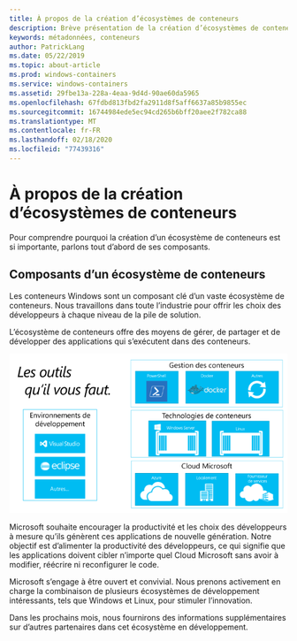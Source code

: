 ```yaml
---
title: À propos de la création d’écosystèmes de conteneurs
description: Brève présentation de la création d’écosystèmes de conteneurs.
keywords: métadonnées, conteneurs
author: PatrickLang
ms.date: 05/22/2019
ms.topic: about-article
ms.prod: windows-containers
ms.service: windows-containers
ms.assetid: 29fbe13a-228a-4eaa-9d4d-90ae60da5965
ms.openlocfilehash: 67fdbd813fbd2fa2911d8f5aff6637a85b9855ec
ms.sourcegitcommit: 16744984ede5ec94cd265b6bff20aee2f782ca88
ms.translationtype: MT
ms.contentlocale: fr-FR
ms.lasthandoff: 02/18/2020
ms.locfileid: "77439316"
---
```

# <a name="about-building-container-ecosystems"></a>À propos de la création d’écosystèmes de conteneurs

Pour comprendre pourquoi la création d’un écosystème de conteneurs est si importante, parlons tout d’abord de ses composants.

## <a name="components-of-a-container-ecosystem"></a>Composants d’un écosystème de conteneurs

Les conteneurs Windows sont un composant clé d’un vaste écosystème de conteneurs. Nous travaillons dans toute l’industrie pour offrir les choix des développeurs à chaque niveau de la pile de solution.

L’écosystème de conteneurs offre des moyens de gérer, de partager et de développer des applications qui s’exécutent dans des conteneurs.

![](media/containerEcosystem.png)

Microsoft souhaite encourager la productivité et les choix des développeurs à mesure qu’ils génèrent ces applications de nouvelle génération. Notre objectif est d’alimenter la productivité des développeurs, ce qui signifie que les applications doivent cibler n’importe quel Cloud Microsoft sans avoir à modifier, réécrire ni reconfigurer le code.

Microsoft s’engage à être ouvert et convivial. Nous prenons activement en charge la combinaison de plusieurs écosystèmes de développement intéressants, tels que Windows et Linux, pour stimuler l’innovation.

Dans les prochains mois, nous fournirons des informations supplémentaires sur d’autres partenaires dans cet écosystème en développement.